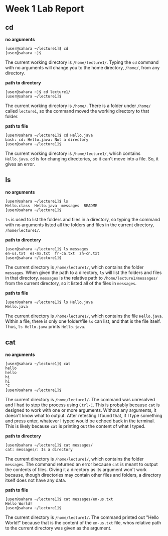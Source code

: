 # Week 1 Lab Report

## cd

**no arguments**
```
[user@sahara ~/lecture1]$ cd
[user@sahara ~]$ 
```
The current working directory is `/home/lecture1/`. Typing the `cd` command with no arguments will change you to the home directory, `/home/`, from any directory.

**path to directory**
```
[user@sahara ~]$ cd lecture1/
[user@sahara ~/lecture1]$
```
The current working directory is `/home/`. There is a folder under `/home/` called `lecture1`, so the command moved the working directory to that folder.

**path to file**
```
[user@sahara ~/lecture1]$ cd Hello.java
bash: cd: Hello.java: Not a directory
[user@sahara ~/lecture1]$
```
The current working directory is `/home/lecture1/`, which contains `Hello.java`. `cd` is for changing directories, so it can't move into a file. So, it gives an error.

## ls

**no arguments**
```
[user@sahara ~/lecture1]$ ls
Hello.class  Hello.java  messages  README
[user@sahara ~/lecture1]$
```
`ls` is used to list the folders and files in a directory, so typing the command with no arguments listed all the folders and files in the current directory, `/home/lecture1/`.

**path to directory**
```
[user@sahara ~/lecture1]$ ls messages
en-us.txt  es-mx.txt  fr-ca.txt  zh-cn.txt
[user@sahara ~/lecture1]$
```
The current directory is `/home/lecture1/`, which contains the folder `messages`. When given the path to a directory, `ls` will list the folders and files in that directory. `messages` is the relative path to `/home/lecture1/messages/` from the current directory, so it listed all of the files in `messages`.

**path to file**
```
[user@sahara ~/lecture1]$ ls Hello.java
Hello.java
```
The current directory is `/home/lecture1/`, which contains the file `Hello.java`. Within a file, there is only one folder/file `ls` can list, and that is the file itself. Thus, `ls Hello.java` prints `Hello.java`.

## cat

**no arguments**
```
[user@sahara ~/lecture1]$ cat
hello
hello
hi
hi
^C
[user@sahara ~/lecture1]$
```
The current directory is `/home/lecture1/`. The command was unresolved and I had to stop the process using `Ctrl-C`. This is probably because `cat` is designed to work with one or more arguments. Without any arguments, it doesn't know what to output. After retesting I found that, if I type something and press enter, whatever I typed would be echoed back in the terminal. This is likely because `cat` is printing out the content of what I typed.

**path to directory**
```
[user@sahara ~/lecture1]$ cat messages/
cat: messages/: Is a directory
```
The current directory is `/home/lecture1/`, which contains the folder `messages`. The command returned an error because `cat` is meant to output the contents of files. Giving it a directory as its argument won't work because, though directories may contain other files and folders, a directory itself does not have any data.

**path to file**
```
[user@sahara ~/lecture1]$ cat messages/en-us.txt 
Hello World!
[user@sahara ~/lecture1]$
```
The current directory is `/home/lecture1/`. The command printed out "Hello World!" because that is the content of the `en-us.txt` file, whos relative path to the current directory was given as the argument.
